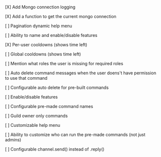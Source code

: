 [X] Add Mongo connection logging

[X] Add a function to get the current mongo connection

[ ] Pagination dynamic help menu

[ ] Ability to name and enable/disable features

[X] Per-user cooldowns (shows time left)

[ ] Global cooldowns (shows time left)

[ ] Mention what roles the user is missing for required roles

[ ] Auto delete command messages when the user doens't have permission to use that command

[ ] Configurable auto delete for pre-built commands

[ ] Enable/disable features

[ ] Configurable pre-made command names

[ ] Guild owner only commands

[ ] Customizable help menu

[ ] Ability to customize who can run the pre-made commands (not just admins)

[ ] Configurable channel.send() instead of .reply()
